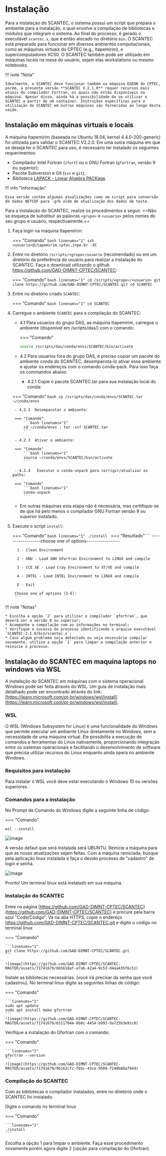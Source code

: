 # Instalação

Para a instalação do SCANTEC, o sistema possui um script que prepara o ambiente para a instalação, o qual envolve a compilação de bibliotecas e módulos que integram o sistema. Ao final do processo, é gerado o executável `scantec.x`, que é então alocado no diretório `bin`. O SCANTEC está preparado para funcionar em diversos ambientes computacionais, como as máquinas virtuais do CPTEC (e.g., Itapemirim), e supercomputadores XC50. O SCANTEC também pode ser utilizado em máquinas locais na mesa do usuário, sejam elas workstations ou mesmo notebooks.

!!! note "Nota"

    Idealmente, o SCANTEC deve funcionar também na máquina EGEON do CPTEC, porém, a presente versão **SCANTEC V.2.1.0** requer recursos mais atuais do compilador Fortran, os quais não estão disponíveis na máquina. Apesar disso, ainda há a possibilidade de se utilizar o SCANTEC a partir de um container. Instruções específicas para a utilização do SCANTEC em outras máquinas são fornecidas ao longo desta seção.

##  Instalação em máquinas virtuais e locais

A máquina Itapemirim (baseada no Ubuntu 18.04, kernel 4.4.0-200-generic) foi utilizada para validar o SCANTEC V2.2.0. Em uma outra máquina em que se deseja ter o SCANTEC para uso, é necessário ter instalado os seguintes requerimentos:

* Compilador Intel Fortran (`ifort`) ou o GNU Fortran (`gfortran`, versão 9 ou superior);
* Pacote Subversion e Git (`svn` e `git`);
* Biblioteca [LAPACK - Linear Algebra PACKage](https://www.netlib.org/lapack/).

!!! info "Informação"

    Essa versão contém algumas atualizações como um script para conversão de dados NETCDF para .grb além de atualização dos dados de teste.

Para a instalação do SCANTEC, realize os procedimentos a seguir. ==Não se esqueça de substituir as palavras `<grupo>` e `<usuario>` pelos nomes do seu grupo e usuário, respectivamente.==

1. Faça login na máquina Itapemirim:

    === "Comando"
        ```bash linenums="1"
        ssh <usuario>@itapemirim.cptec.inpe.br -XC
        ```

2. Entre no diretório `/scripts/<grupo>/usuario` (recomendado) ou em um diretório da preferência do usuário para realizar a instalação do SCANTEC. Faça o download utilizando o github https://github.com/GAD-DIMNT-CPTEC/SCANTEC:

    === "Comando"
        ```bash linenums="1"
        cd /scripts/<grupo>/<usuario>
        git clone https://github.com/GAD-DIMNT-CPTEC/SCANTEC.git
        cd SCANTEC
        ```
        
3. Entre no diretório criado `SCANTEC`:

    === "Comando"
        ```bash linenums="1"
        cd SCANTEC
        ```

4. Carregue o ambiente `SCANTEC` para a compilação do SCANTEC:

    * 4.1 Para usuarios do grupo DAS, aa máquina Itapemirim, carregue o ambiente (disponível em /scripts/das/) com o comando:    

        === "Comando"
       ```bash linenums="1"
       source /scripts/das/conda/envs/SCANTEC/bin/activate
       ```
            
    * 4.2 Para usuarios fora do grupo DAS, é preciso copiar um pacote do ambiente conda do SCANTEC, desempacota-lo ativar esse ambiente e ajustar os endereços com o comando conda-pack. Para isso faça os commandos abaixo:

      - 4.2.1 Copie o pacote SCANTEC.tar para sua instalação local do conda:

	=== "Comando"
    	   ```bash
    	    cp /scripts/das/conda/envs/SCANTEC.tar ~/conda/envs
    	   ```
    	    
      	- 4.2.2  Desempacotar o ambiente:

        === "Comando"
            ```bash linenums="1"
            cd ~/conda/envs ; tar -xvf SCANTEC.tar
            ```
      
      	- 4.2.3  Ativar o ambiente:

        === "Comando"
            ```bash linenums="1"
            source ~/conda/envs/SCANTEC/bin/activate
            ```
      
      	- 4.2.4   Executar o conda-unpack para corrigir/atualizar os paths:

        === "Comando"
            ```bash linenums="1"
            conda-unpack
            ```
   
    * Em outras máquinas esta etapa não é necessária, mas certifique-se de que há pelo menos o compilador GNU Fortran versão 9 ou superior instalado.

5. Execute o script `install`:

    === "Comando"
        ```bash linenums="1"
        ./install
        ```
    === "Resultado"
        ```
        ------------------choose one of options-----------------
        
         1 - Clean Environment
        
         2 - GNU - Load GNU Gfortran Environment to LINUX and compile
        
         3 - CCE XE - Load Cray Environment to XT/XE and compile
        
         4 - INTEL - Load INTEL Environment to LINUX and compile
        
         E - Exit
        
        Choose one of options (1-E): 
        ```

!!! note "Notas"
    
    * Escolha a opção `2` para utilizar o compilador `gfortran`, que deverá ser a versão 9 ou superior;
    * Acompanhe a compilação com as informações no terminal;
    * Verifique o sucesso do processo identificando o arquivo executável `SCANTEC-2.1.0/bin/scantec.x`;
    * Caso algum problema seja detectado ou seja necessário compilar novamente, utilize a opção `1` para limpar a compilação anterior e reinicie o processo.

## Instalação do SCANTEC em maquina laptops no windows via WSL

A instalação do SCANTEC em máquinas com o sistema operacional Windows pode ser feita através do WSL.
Um guia de instalação mais detalhado pode ser encontrado através do link: [https://learn.microsoft.com/pt-br/windows/wsl/install](https://learn.microsoft.com/pt-br/windows/wsl/install).

### WSL

O WSL (Windows Subsystem for Linux) é uma funcionalidade do Windows que permite executar um ambiente Linux diretamente no Windows, sem a necessidade de uma máquina virtual. Ele possibilita a execução de comandos e ferramentas do Linux nativamente, proporcionando integração entre os sistemas operacionais e facilitando o desenvolvimento de software que precisa utilizar recursos do Linux enquanto ainda opera no ambiente Windows.

### Requisitos para instalação

Para instalar o WSL você deve estar executando o Windows 10 ou versões superiores.

### Comandos para a instalação

No Prompt de Comando do Windows digite a seguinte linha de código:

=== "Comando"

   ```linenums="1"
   wsl --install
   ```
   ![image](https://github.com/GAD-DIMNT-CPTEC/SCANTEC-MASTER/assets/71741679/72c1201d-aa1b-4751-b788-aa43ffc8fb28)


A versão defaut que será instalada será UBUNTU. Reinicie a máquina para que as novas atualizações sejam feitas. Com a máquina reiniciada, busque pela aplicação linux instalada e faça o devido processo de "cadastro" de login e senha.

![image](https://github.com/GAD-DIMNT-CPTEC/SCANTEC-MASTER/assets/71741679/11fa35a7-be67-4d4f-95cc-fd5a2c7193a5)

Pronto! Um terminal linux está instalado em sua máquina.

### Instalação do SCANTEC

Entre na página [https://github.com/GAD-DIMNT-CPTEC/SCANTEC](https://github.com/GAD-DIMNT-CPTEC/SCANTEC) e procure pela barra azul "Code/Código". Vá na aba HTTPS, copie o endereço https://github.com/GAD-DIMNT-CPTEC/SCANTEC.git e digite o código no terminal linux

=== "Comando"

    ```linenums="1"
    git clone https://github.com/GAD-DIMNT-CPTEC/SCANTEC.git
    ```

    ![image](https://github.com/GAD-DIMNT-CPTEC/SCANTEC-MASTER/assets/71741679/6b5618af-e7ab-42a4-9c53-d4aa435f6c51)

Instale as bibliotecas necessárias. (você irá precisar da senha que você cadastrou). No terminal linux digite as seguintes linhas de código:

=== "Comando"

    ```linenums="1"
    sudo apt update
    sudo apt install make gfortran
    ```
    ![image](https://github.com/GAD-DIMNT-CPTEC/SCANTEC-MASTER/assets/71741679/63117044-8b0c-4454-b993-da725b3e91c0)

Verifique a instalação do Gfortran com o comando:

=== "Comando"

    ```linenums="1"
    gfortran --version
    ```
    ![image](https://github.com/GAD-DIMNT-CPTEC/SCANTEC-MASTER/assets/71741679/9b162cfc-fb5c-43ce-9509-7240b88a7944)

### Compilação do SCANTEC

Com as bibliotecas e compilador instalados, entre no diretório onde o SCANTEC foi instalado.

Digite o comando no terminal linux

=== "Comando"

    ```linenums="1"
    ./install
    ```

Escolha a opção 1 para limpar o ambiente. Faça esse procedimento novamente porém agora digite 2 (opção para compilação do Gfortran).

